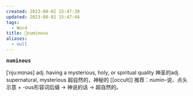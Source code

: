```yaml
---
created: 2023-08-02 15:47:39
updated: 2023-08-02 15:47:44
tags:
  - Word
title: 📖numinous
aliases:
  - null
---
```


<pre><strong>numinous</strong></pre>
[ˈnju:mɪnəs]
adj. having a mysterious, holy, or spiritual quality 神圣的adj. supernatural, mysterious 超⾃然的，神秘的
[[occult]]
推荐：numin-说、点头示意 + -ous形容词后缀 → 神说的话 → 超自然的。